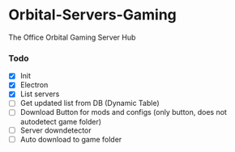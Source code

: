 # Orbital-Servers-Gaming
The Office Orbital Gaming Server Hub

### Todo
- [x] Init
- [x] Electron
- [x] List servers
- [ ] Get updated list from DB (Dynamic Table)
- [ ] Download Button for mods and configs (only button, does not autodetect game folder)
- [ ] Server downdetector
- [ ] Auto download to game folder
